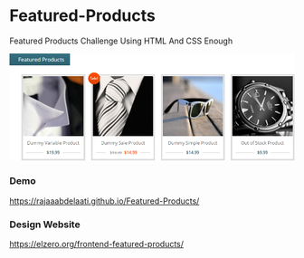 # Featured-Products
Featured Products Challenge Using HTML And CSS Enough

![Design preview for the Featured Products](./images/featured-products.png)

### Demo
https://rajaaabdelaati.github.io/Featured-Products/

### Design Website
https://elzero.org/frontend-featured-products/
